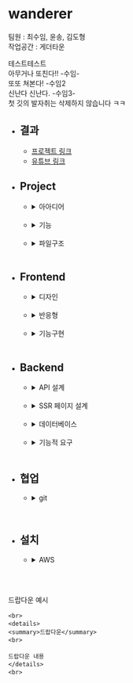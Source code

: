 # wanderer

팀원 : 최수임, 윤송, 김도형   
작업공간 : 게더타운

테스트테스트   
아무거나 또친다!! -수임-   
또또 쳐본다! -수임2   
신난다 신난다. -수임3-   
첫 깃의 발자취는 삭제하지 않습니다 ㅋㅋ


* ## 결과
    * [프로젝트 링크](http://www.wanderer99.com/)   
    * [유튜브 링크](https://www.youtube.com/watch?v=3KDOiHmCx-g&t=43s)

* ## Project
    * <details>
      <summary>아아디어</summary>
      <br>

      간단한 여행지 좋아요 사이트입니다.   
      정해진 여행지 목록에서 좋아요를 누르고   
      다른 사람들은 얼마나 좋아하는지 알아볼 수 있습니다.   
      아이디어와 전체적인 기획을 짜는데 하루 정도의 시간이 주어졌습니다.      
      식단 공유 플랫폼/취직 종합 플랫폼/여행지 플랫폼이 후보로 나왔었습니다.   
      4일간의 프로젝트 기간, 아이디어의 난이도를 고려하며 의견을 종합하여   
      결과적으로 여행지 공유 사이트를 구현하게 되었습니다.   
      </details>
      <br>

    * <details>
      <summary>기능</summary>
      <br>

      * 로그인/로그아웃(JWT)
      * 회원가입
      * 사진 url/장소 위치/장소명 저장
      * 회원/타 회원 좋아요 페이지
      * 좋아요 리스트
      * 커스텀 alert 창
      * 모바일 반응형 페이지   
      * Server Side Rendering
      
      </details>
      <br>
        
    * <details>
      <summary>파일구조</summary>
      <br>

      단일한 static html을 사용하는 것은 복잡성과 읽는데 시간을 너무 많이   
      소모되게 만듭니다. 더 좋고 깔끔한 구조를 위해 노력했습니다.   
      ["프로그램을 읽고 쓰는 비율은 확실히 10 대 1을 넘는다."](https://www.goodreads.com/quotes/835238-indeed-the-ratio-of-time-spent-reading-versus-writing-is)
      
      * static
        * img
        * js
          * *.js
        * styles
          * *.css
      * templates   
        * *.html
      * app.py   
      * installer.sh  
      </details>
      <br>

* ## Frontend
    * <details>
      <summary>디자인</summary>
      <br>
      
      더 기능을 추가하거나 작성을 하며 디자인이 많이 바뀌었지만   
      그럼에도 와이어프레임은 좋은 기준이 되었습니다.   
      
      로그인 페이지   

      ![](img/login_template.png)

      회원가입 페이지   

      ![](img/register_template.png)

      업로드 페이지   

      ![](img/upload_template.png)

      메인 페이지   

      ![](img/main_template.png)
      </details>
      <br>
    
    * <details>
      <summary>반응형</summary>
      <br>

      [responsive grid에 대한 연구](https://codepen.io/astrotim/pen/WQwqbW)   
      [드랍다운에 대한 연구](https://www.w3schools.com/css/css_dropdowns.asp)
      </details>
      <br>
        
    * <details>
      <summary>기능구현</summary>
      <br>
        
      * SSR
        * 항해99의 요구사항 중 Server Side Rendering이 있었습니다.   
          Flask의 Jinja2를 사용하여 html이 미리 적용된 상태로 주어집니다.   
          저희는 주로 main 페이지의 이미지를 정렬하고 나열하는데 사용하였습니다.   
          ```
          {# jinja2를 이용하여 좋아요 기준 내림차순 출력#}
          {% for placelist in lists | sort(attribute='liked_count', reverse = True) %}
          ...
          ```
          <br>
          클라이언트가 항상 평균적인 성능을 갖지 않습니다.   
          스마트폰마다의 성능도 각기 다릅니다.   
          그럼으로 클라이언트에서 일정한 속도가 나오지 않습니다.   
          
          서버 사이드 렌더링은 backend 측에서 request에서 받은 정보로    
          완성된 html을 출력하기에 일정한 속도가 약속될 수 있습니다.
      </details>
      <br>


* ## Backend
    * <details>
      <summary>API 설계</summary>
        <br>

        * /login   
            * method = post
            * request = {email="", password=""}
            * response = {res=True, msg="로그인 되었습니다.", val=JWT}
            * 기능 = 비밀번호, 이메일 확인, 로그인

        * /logout
            * method = post
            * API call 이 아닙니다. front에서 이뤄지면 됩니다.
            * JWT가 저장된 'jwt' 쿠키의 삭제
            * 기능 = 로그아웃

        * /signup
            * method = post
            * request = {email="", password="", nickname=""}
            * cookie = {}
            * response = {res=True, msg="회원가입 되었습니다."}
            * 기능 = 이메일/닉네임 중복확인, 이메일 유효성 확인, 회원가입
            * response = {res=True, msg="회원가입 되었습니다.", val=JWT}
            * 기능 = 이메일/닉네임 중복확인, 회원가입

        * /upload
            * method = post
            * request = {imgsrc="", placeName = "", loaction = ""}
            * cookie = {'jwt' : JWT}
            * response = {res=True, msg="업로드가 완료되었습니다."}
            * 기능 = 장소를 업로드한다.

        * /deletePlace
            * method = post
            * request = {placeName=""}
            * cookie = {'jwt' : JWT}
            * response = {res=True, msg="삭제가 완료되었습니다."}
            * 기능 = 장소를 삭제합니다.

        * /like
            * method = post
            * request = {placeName="한라산", status=True}
            * cookie = {'jwt' : JWT}
            * response = {res=True, msg="좋아요를 완료/취소되었습니다."}
            * 기능 = 로그인된 아이디로 장소를 좋아요/좋아요 취소 한다.
    </details>
    <br>
    
    * <details>
      <summary>SSR 페이지 설계</summary>
        <br>

        * /
            * method = get
            * request = {}  
            * cookie = {'jwt' : JWT}
            * responst = main.html
            * 기능 = jwt가 있을 경우 사용자가 만들거나 좋아한 장소를 나타냅니다.
              
        * /mypage
            * method = get
            * request = {email_give=""}  
            * cookie = {'jwt' : JWT}
            * responst = main.html
            * 기능 = 주어진 이메일의 회원이 좋아한 장소를 나타냅니다.

        * /signup
            * method = get
            * request = {}  
            * cookie = {}
            * responst = signup.html
            * 기능 = 회원가입 페이지
        
        * /login
            * method = get
            * request = {}  
            * cookie = {}
            * responst = login.html
            * 기능 = 로그인 페이지
        
        * /upload
            * method = get
            * request = {}  
            * cookie = {}
            * responst = upload.html
            * 기능 = 업로드 페이지
   
        * /likedList
            * method = post
            * request = {placeName="한라산", status=True}
            * cookie = {'jwt' : JWT}
            * response = {res=True, msg="해당 장소를 좋아요 한사람들이 출력됩니다.", 'val': likedUser['likedUser']}
            * 기능 = 특정 게시물의 '좋아요'를 누른 유저들의 리스트 출력
    </details>
    <br>

    * <details>
      <summary>데이터베이스</summary>
        <br>

        * wanderer 
          * user
            * email = str
            * nickname = str
            * password = binary
          * place
            * placeName = str
            * imageURL = str
            * location = str
            * likedUser = arr[email = str]
            * createdUser = str
    </details>
    <br>

    * <details>
      <summary>기능적 요구</summary>
      <br>

      * 여행지 데이터 직접 입력 or scraping   

      * Jinja2에 대한 연구    

        jinja2는 flask에서 html에 변수를 보내주어 사용할 수 있는 plugin입니다.   
        <br>

        파이선 서버에서 변수 보내주기 
        ```python
        return render_template("index.html", var = giveVar)
        ```
        <br>

        html 변수표시는 `{var}` 코드는 `{{code}}`로 한다.   
        <br>

        html if 문
        ```html
        {% if template_variable == "Hello" %}
        <p>{{ template_variable }}, World!</p> 
        {% endif %}
        ```
        <br>

        html if, else if, else 문
        ```html
        {% if template_variable < 20 %}
        <p>{{ template_variable }}은 20보다 작다.</p> 
        {% elif template_variable > 20 %}
        <p>{{ template_variable }}은 20보다 크다.</p> 
        {% else %}
        <p>{{ template_variable }}은 20이다.</p> 
        {% endif %}
        ```
        <br>

        html for 문
        ```
        {% for row in rows %}
        {% set gu_name = row.MSRSTE_NM %}
        {% set gu_mise = row.IDEX_MVL %}
        <li>{{ gu_name }}: {{ gu_mise }}</li>
        {% endfor %}
        ```
        <br>

        dictionary for 문
        ```
        <ul>
        {% for key, value in template_dict.items() %}
        <li>{{ key }} : {{ value }}</li>
        {% endfor%}
        </ul>
        ```
        <br>

      * [JWT에 대한 연구](https://www.youtube.com/watch?v=e-_tsR0hVLQ&t=130s)
      </details>
      <br>

 
* ## 협업
    * <details>
      <summary>git</summary>
      <br>

      올리는 방법!   
      ```
      git add .   
      git commit -a -m "수정하신 코드에 대한 내용을 적어주세요"   
      git push origin main
      ```
      
      올리려고 했는데 에러가 나면!   
      ```
      git pull origin main
      ```
      
      중간에 병합 (에디터를 직접 확인하시고)
      ```
      <<<<<<<< HEAD
      
      ===============
      
      >>>>>>>>>> dg9nfiod92huf93js
      ```
      코드가 오류가 나지 않게 병합해주세요!   
      위 특수문자를 모두 삭제하고 코드를 정리하면 됩니다.   

      </details>

<br>

* ## 설치
    * <details>
      <summary>AWS</summary>
      <br>

      리눅스 EC2를 구매하고 security group를 지정하세요!   
      [스파르타 코딩클럽 웹종합 5-12 참고](https://online.spartacodingclub.kr/enrolleds/60801f9e63d7a131f468ee6b/edetails/60801f9e63d7a131f468eeb4)   

      wanderer 파일을 zip 하기 이전에 app.py의 app을 서버용 객체로 지정해주세요!   
      `client = MongoClient('mongodb://test:test@localhost', 27017)`   

      wanderer의 zip 파일을 EC2에 넣어주세요!    

      코드   
      `sudo su`   
      `chmod ugo+rwx installer.sh`   
      `./installer.sh`   
      `nohup python app.py &`    

      pip 파일들 설치는 sh에 추가했습니다.   
      </details>

<br>
<br>

드랍다운 예시
```
<br>
<details>
<summary>드랍다운</summary>
<br>

드랍다운 내용
</details>
<br>
```
